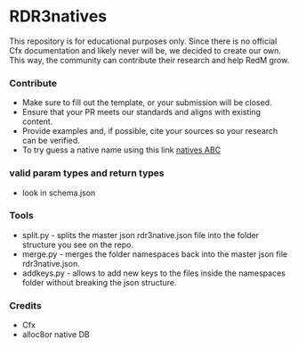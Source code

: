 # RDR3natives
This repository is for educational purposes only.
Since there is no official Cfx documentation and likely never will be, we decided to create our own. This way, the community can contribute their research and help RedM grow.

### Contribute

- Make sure to fill out the template, or your submission will be closed.
- Ensure that your PR meets our standards and aligns with existing content.
- Provide examples and, if possible, cite your sources so your research can be verified.
- To try guess a native name using this link [natives ABC](https://gist.github.com/fingaweg/2a7653c73daf985f73667e9c424cb624)

### valid param types and return types
- look in schema.json

### Tools
- split.py - splits the master json rdr3native.json file into the folder structure you see on the repo.
- merge.py - merges the folder namespaces back into the master json file rdr3native.json.
- addkeys.py - allows to add new keys to the files inside the namespaces folder without breaking the json structure.

### Credits
- Cfx 
- alloc8or native DB
